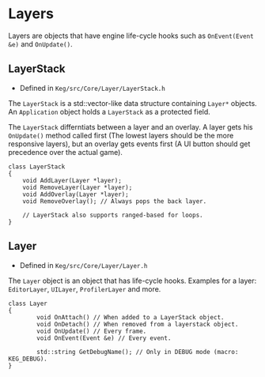 # Layers

Layers are objects that have engine life-cycle hooks such as `OnEvent(Event &e)` and `OnUpdate()`.

## LayerStack

* Defined in `Keg/src/Core/Layer/LayerStack.h`

The `LayerStack` is a std::vector-like data structure containing `Layer*` objects. An `Application` object holds a `LayerStack` as a protected field.

The `LayerStack` differntiats between a layer and an overlay. A layer gets his `OnUpdate()` method called first (The lowest layers should be the more responsive layers), but an overlay gets events first (A UI button should get precedence over the actual game).

```clike
class LayerStack
{
    void AddLayer(Layer *layer);
    void RemoveLayer(Layer *layer);
    void AddOverlay(Layer *layer);
    void RemoveOverlay(); // Always pops the back layer.

    // LayerStack also supports ranged-based for loops.
}
```

## Layer

* Defined in `Keg/src/Core/Layer/Layer.h`

The `Layer` object is an object that has life-cycle hooks. Examples for a layer: `EditorLayer`, `UILayer`, `ProfilerLayer` and more.

```clike
class Layer
{
        void OnAttach() // When added to a LayerStack object.
		void OnDetach() // When removed from a layerstack object.
		void OnUpdate() // Every frame.
		void OnEvent(Event &e) // Every event.

        std::string GetDebugName(); // Only in DEBUG mode (macro: KEG_DEBUG).
}
```


 